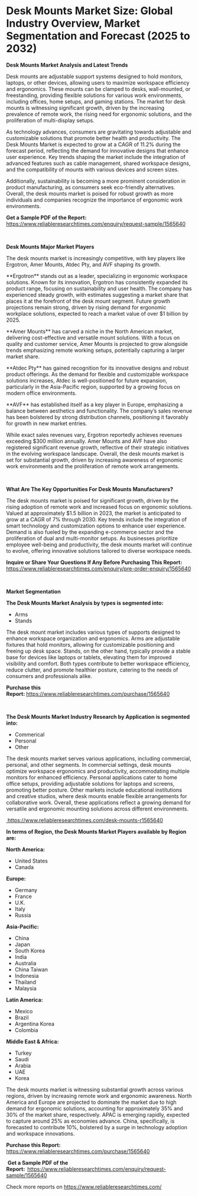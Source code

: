 <p><h1>Desk Mounts Market Size: Global Industry Overview, Market Segmentation and Forecast (2025 to 2032)</h1></p><p><strong>Desk Mounts Market Analysis and Latest Trends</strong></p>
<p><p>Desk mounts are adjustable support systems designed to hold monitors, laptops, or other devices, allowing users to maximize workspace efficiency and ergonomics. These mounts can be clamped to desks, wall-mounted, or freestanding, providing flexible solutions for various work environments, including offices, home setups, and gaming stations. The market for desk mounts is witnessing significant growth, driven by the increasing prevalence of remote work, the rising need for ergonomic solutions, and the proliferation of multi-display setups.</p><p>As technology advances, consumers are gravitating towards adjustable and customizable solutions that promote better health and productivity. The Desk Mounts Market is expected to grow at a CAGR of 11.2% during the forecast period, reflecting the demand for innovative designs that enhance user experience. Key trends shaping the market include the integration of advanced features such as cable management, shared workspace designs, and the compatibility of mounts with various devices and screen sizes.</p><p>Additionally, sustainability is becoming a more prominent consideration in product manufacturing, as consumers seek eco-friendly alternatives. Overall, the desk mounts market is poised for robust growth as more individuals and companies recognize the importance of ergonomic work environments.</p></p>
<p><strong>Get a Sample PDF of the Report:&nbsp;</strong> <a href="https://www.reliableresearchtimes.com/enquiry/request-sample/1565640?utm_campaign=2225&utm_medium=2&utm_source=Github&utm_content=ia&utm_term=16022025&utm_id=desk-mounts">https://www.reliableresearchtimes.com/enquiry/request-sample/1565640</a></p>
<p>&nbsp;</p>
<p><strong>Desk Mounts Major Market Players</strong></p>
<p><p>The desk mounts market is increasingly competitive, with key players like Ergotron, Amer Mounts, Atdec Pty, and AVF shaping its growth. </p><p>**Ergotron** stands out as a leader, specializing in ergonomic workspace solutions. Known for its innovation, Ergotron has consistently expanded its product range, focusing on sustainability and user health. The company has experienced steady growth, with estimates suggesting a market share that places it at the forefront of the desk mount segment. Future growth projections remain strong, driven by rising demand for ergonomic workplace solutions, expected to reach a market value of over $1 billion by 2025.</p><p>**Amer Mounts** has carved a niche in the North American market, delivering cost-effective and versatile mount solutions. With a focus on quality and customer service, Amer Mounts is projected to grow alongside trends emphasizing remote working setups, potentially capturing a larger market share. </p><p>**Atdec Pty** has gained recognition for its innovative designs and robust product offerings. As the demand for flexible and customizable workspace solutions increases, Atdec is well-positioned for future expansion, particularly in the Asia-Pacific region, supported by a growing focus on modern office environments.</p><p>**AVF** has established itself as a key player in Europe, emphasizing a balance between aesthetics and functionality. The company’s sales revenue has been bolstered by strong distribution channels, positioning it favorably for growth in new market entries.</p><p>While exact sales revenues vary, Ergotron reportedly achieves revenues exceeding $300 million annually. Amer Mounts and AVF have also registered significant revenue growth, reflective of their strategic initiatives in the evolving workspace landscape. Overall, the desk mounts market is set for substantial growth, driven by increasing awareness of ergonomic work environments and the proliferation of remote work arrangements.</p></p>
<p>&nbsp;</p>
<p><strong>What Are The Key Opportunities For Desk Mounts Manufacturers?</strong></p>
<p><p>The desk mounts market is poised for significant growth, driven by the rising adoption of remote work and increased focus on ergonomic solutions. Valued at approximately $1.5 billion in 2023, the market is anticipated to grow at a CAGR of 7% through 2030. Key trends include the integration of smart technology and customization options to enhance user experience. Demand is also fueled by the expanding e-commerce sector and the proliferation of dual and multi-monitor setups. As businesses prioritize employee well-being and productivity, the desk mounts market will continue to evolve, offering innovative solutions tailored to diverse workspace needs.</p></p>
<p><strong>Inquire or Share Your Questions If Any Before Purchasing This Report:</strong> <a href="https://www.reliableresearchtimes.com/enquiry/pre-order-enquiry/1565640?utm_campaign=2225&utm_medium=2&utm_source=Github&utm_content=ia&utm_term=16022025&utm_id=desk-mounts">https://www.reliableresearchtimes.com/enquiry/pre-order-enquiry/1565640</a></p>
<p>&nbsp;</p>
<p><strong>Market Segmentation</strong></p>
<p><strong>The Desk Mounts Market Analysis by types is segmented into:</strong></p>
<p><ul><li>Arms</li><li>Stands</li></ul></p>
<p><p>The desk mount market includes various types of supports designed to enhance workspace organization and ergonomics. Arms are adjustable fixtures that hold monitors, allowing for customizable positioning and freeing up desk space. Stands, on the other hand, typically provide a stable base for devices like laptops or tablets, elevating them for improved visibility and comfort. Both types contribute to better workspace efficiency, reduce clutter, and promote healthier posture, catering to the needs of consumers and professionals alike.</p></p>
<p><strong>Purchase this Report:&nbsp;</strong><a href="https://www.reliableresearchtimes.com/purchase/1565640?utm_campaign=2225&utm_medium=2&utm_source=Github&utm_content=ia&utm_term=16022025&utm_id=desk-mounts">https://www.reliableresearchtimes.com/purchase/1565640</a></p>
<p>&nbsp;</p>
<p><strong>The Desk Mounts Market Industry Research by Application is segmented into:</strong></p>
<p><ul><li>Commerical</li><li>Personal</li><li>Other</li></ul></p>
<p><p>The desk mounts market serves various applications, including commercial, personal, and other segments. In commercial settings, desk mounts optimize workspace ergonomics and productivity, accommodating multiple monitors for enhanced efficiency. Personal applications cater to home office setups, providing adjustable solutions for laptops and screens, promoting better posture. Other markets include educational institutions and creative studios, where desk mounts enable flexible arrangements for collaborative work. Overall, these applications reflect a growing demand for versatile and ergonomic mounting solutions across different environments.</p></p>
<p><a href="https://www.reliableresearchtimes.com/desk-mounts-r1565640?utm_campaign=2225&utm_medium=2&utm_source=Github&utm_content=ia&utm_term=16022025&utm_id=desk-mounts">&nbsp;https://www.reliableresearchtimes.com/desk-mounts-r1565640</a></p>
<p><strong>In terms of Region, the Desk Mounts Market Players available by Region are:</strong></p>
<p>
    <p> <strong> North America: </strong>
        <ul>
            <li>United States</li>
            <li>Canada</li>
        </ul>
        </p> 
    <p> <strong> Europe: </strong>
        <ul>
            <li>Germany</li>
            <li>France</li>
            <li>U.K.</li>
            <li>Italy</li>
            <li>Russia</li>
        </ul>
        </p> 
    <p> <strong> Asia-Pacific: </strong>
        <ul>
            <li>China</li>
            <li>Japan</li>
            <li>South Korea</li>
            <li>India</li>
            <li>Australia</li>
            <li>China Taiwan</li>
            <li>Indonesia</li>
            <li>Thailand</li>
            <li>Malaysia</li>
        </ul>
        </p> 
    <p> <strong> Latin America: </strong>
        <ul>
            <li>Mexico</li>
            <li>Brazil</li>
            <li>Argentina Korea</li>
            <li>Colombia</li>
        </ul>
        </p> 
    <p> <strong> Middle East & Africa: </strong>
        <ul>
            <li>Turkey</li>
            <li>Saudi</li>
            <li>Arabia</li>
            <li>UAE</li>
            <li>Korea</li>
        </ul>
    </p>
    </p>
<p><p>The desk mounts market is witnessing substantial growth across various regions, driven by increasing remote work and ergonomic awareness. North America and Europe are projected to dominate the market due to high demand for ergonomic solutions, accounting for approximately 35% and 30% of the market share, respectively. APAC is emerging rapidly, expected to capture around 25% as economies advance. China, specifically, is forecasted to contribute 10%, bolstered by a surge in technology adoption and workspace innovations.</p></p>
<p><strong>Purchase this Report: </strong><a href="https://www.reliableresearchtimes.com/purchase/1565640?utm_campaign=2225&utm_medium=2&utm_source=Github&utm_content=ia&utm_term=16022025&utm_id=desk-mounts">https://www.reliableresearchtimes.com/purchase/1565640</a></p>
<p>&nbsp;<strong>Get a Sample PDF of the Report:&nbsp;&nbsp;</strong><a href="https://www.reliableresearchtimes.com/enquiry/request-sample/1565640?utm_campaign=2225&utm_medium=2&utm_source=Github&utm_content=ia&utm_term=16022025&utm_id=desk-mounts">https://www.reliableresearchtimes.com/enquiry/request-sample/1565640</a></p>
<p><strong></strong></p>
<p>Check more reports on <a href="https://www.reliableresearchtimes.com/?utm_campaign=2225&utm_medium=2&utm_source=Github&utm_content=ia&utm_term=16022025&utm_id=desk-mounts">https://www.reliableresearchtimes.com/</a></p>